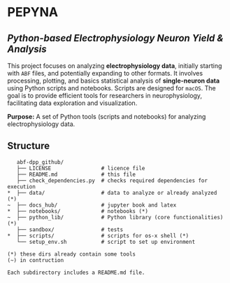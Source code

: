 # PEPYNA

## *Python-based Electrophysiology Neuron Yield & Analysis*


This project focuses on analyzing **electrophysiology data**, initially starting with `ABF` files, and potentially expanding to other formats. It involves processing, plotting, and basics statistical analysis of **single-neuron data** using Python scripts and notebooks. Scripts are designed for `macOS`. The goal is to provide efficient tools for researchers in neurophysiology, facilitating data exploration and visualization.



**Purpose:** 
A set of Python tools (scripts and notebooks) for analyzing electrophysiology data.

## Structure

```
   abf-dpp_github/
   ├── LICENSE                # licence file
   ├── README.md              # this file
   ├── check_dependencies.py  # checks required dependencies for execution
*  ├── data/                  # data to analyze or already analyzed (*)
~  ├── docs_hub/              # jupyter book and latex 
*  ├── notebooks/             # notebooks (*)
~  ├── python_lib/            # Python library (core functionalities) (*)
   ├── sandbox/               # tests
*  ├── scripts/               # scripts for os-x shell (*)
   └── setup_env.sh           # script to set up environment

(*) these dirs already contain some tools 
(~) in contruction
    
Each subdirectory includes a README.md file.

```

